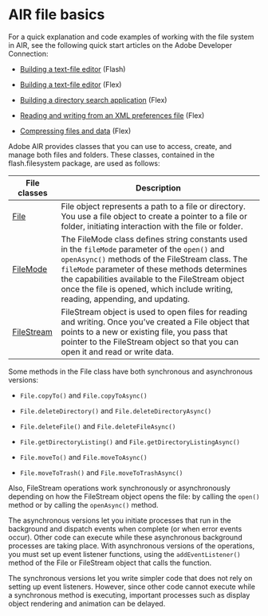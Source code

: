 # AIR file basics

<div>

For a quick explanation and code examples of working with the file system in
AIR, see the following quick start articles on the Adobe Developer Connection:

- [Building a text-file editor](http://www.adobe.com/go/learn_air_qs_textedit_flash_en)
  (Flash)

- [Building a text-file editor](http://www.adobe.com/go/learn_air_qs_textedit_flex_en)
  (Flex)

- [Building a directory search application](http://www.adobe.com/go/learn_air_qs_search_flex_en)
  (Flex)

- [Reading and writing from an XML preferences file](http://www.adobe.com/go/learn_air_qs_xmlpref_flex_en)
  (Flex)

- [Compressing files and data](http://www.adobe.com/go/learn_air_qs_compress_en)
  (Flex)

Adobe AIR provides classes that you can use to access, create, and manage both
files and folders. These classes, contained in the flash.filesystem package, are
used as follows:

<div>

| File classes                                                                                                      | Description                                                                                                                                                                                                                                                                                                                                |
| ----------------------------------------------------------------------------------------------------------------- | ------------------------------------------------------------------------------------------------------------------------------------------------------------------------------------------------------------------------------------------------------------------------------------------------------------------------------------------ |
| [File](http://help.adobe.com/en_US/FlashPlatform/reference/actionscript/3/flash/filesystem/File.html)             | File object represents a path to a file or directory. You use a file object to create a pointer to a file or folder, initiating interaction with the file or folder.                                                                                                                                                                       |
| [FileMode](http://help.adobe.com/en_US/FlashPlatform/reference/actionscript/3/flash/filesystem/FileMode.html)     | The FileMode class defines string constants used in the `fileMode` parameter of the `open()` and `openAsync()` methods of the FileStream class. The `fileMode` parameter of these methods determines the capabilities available to the FileStream object once the file is opened, which include writing, reading, appending, and updating. |
| [FileStream](http://help.adobe.com/en_US/FlashPlatform/reference/actionscript/3/flash/filesystem/FileStream.html) | FileStream object is used to open files for reading and writing. Once you’ve created a File object that points to a new or existing file, you pass that pointer to the FileStream object so that you can open it and read or write data.                                                                                                   |

</div>

Some methods in the File class have both synchronous and asynchronous versions:

- `File.copyTo()` and `File.copyToAsync()`

- `File.deleteDirectory()` and `File.deleteDirectoryAsync()`

- `File.deleteFile()` and `File.deleteFileAsync()`

- `File.getDirectoryListing()` and `File.getDirectoryListingAsync()`

- `File.moveTo()` and `File.moveToAsync()`

- `File.moveToTrash()` and `File.moveToTrashAsync()`

Also, FileStream operations work synchronously or asynchronously depending on
how the FileStream object opens the file: by calling the `open()` method or by
calling the `openAsync()` method.

The asynchronous versions let you initiate processes that run in the background
and dispatch events when complete (or when error events occur). Other code can
execute while these asynchronous background processes are taking place. With
asynchronous versions of the operations, you must set up event listener
functions, using the `addEventListener()` method of the File or FileStream
object that calls the function.

The synchronous versions let you write simpler code that does not rely on
setting up event listeners. However, since other code cannot execute while a
synchronous method is executing, important processes such as display object
rendering and animation can be delayed.

</div>

<div>

<div>

</div>

</div>
